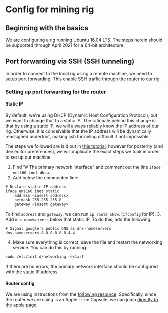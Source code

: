 # Config for mining rig

## Beginning with the basics
We are configuring a rig running Ubuntu 16.04 LTS. The steps herein should be supported through April 2021 for a 64-bit architecture.

## Port forwarding via SSH (SSH tunneling)
In order to connect to the local rig using a remote machine, we need to setup port forwarding. This enable SSH traffic through the router to our rig.

### Setting up port forwarding for the router
#### Static IP
By default, we're using DHCP (Dynamic Host Configuration Protocol), but we want to change that to a static IP. The rationale behind this change is that by using a static IP, we will always reliably know the IP address of our rig. Otherwise, it is conceivable that the IP address will be dynamically reassigned underfoot, making ssh tunneling difficult if not impossible.

The steps we followed are laid out in [this tutorial](https://michael.mckinnon.id.au/2016/05/05/configuring-ubuntu-16-04-static-ip-address/), however for posterity (and dev editor preferences), we will duplicate the exact steps we took in order to set up our machine.

1. Find "# The primary network interface" and comment out the line `iface ens160 inet dhcp`.
2. Add below the commented line:
```
# Declare static IP address
iface ens160 inet static
	address <insert address>
	netmask 255.255.255.0
	gateway <insert gateway>
```
To find `address` and `gateway`, we can run `ip route show`. (`ifconfig` for IP).
3. Add `dns-nameservers` below that static IP. To do this, add the following:
```
# Signal google's public DNS as dns-nameservers
dns-nameservers 8.8.8.8 8.8.4.4
```
4. Make sure everything is correct, save the file and restart the networking service. You can do this by running:

`sudo /etc/init.d/networking restart`

If there are no errors, the primary network interface should be configured with the static IP address.

#### Router config
We are using instructions from the [following resource](https://portforward.com). Specifically, since the router we are using is an Apple Time Capsule, we can jump [directly to the apple page](https://portforward.com/apple/).